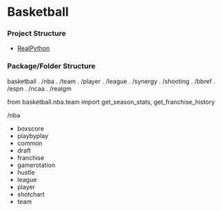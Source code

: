 # Basketball

### Project Structure

- [RealPython](https://realpython.com/python-application-layouts/)

### Package/Folder Structure

basketball
. /nba
. /team
. /player
. /league
. /synergy
. /shooting
. /bbref
. /espn
. /ncaa
. /realgm

from basketball.nba.team import get_season_stats, get_franchise_history

/nba

- boxscore
- playbyplay
- common
- draft
- franchise
- gamerotation
- hustle
- league
- player
- shotchart
- team
